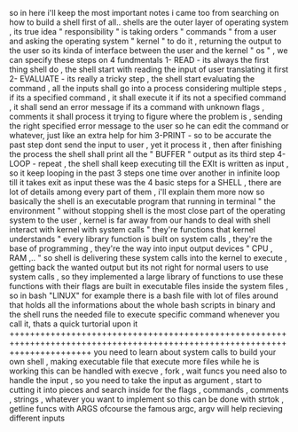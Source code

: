 so in here i'll keep the most important notes i came too from searching on how to build a shell first of all.. shells are the outer layer of operating system , its true idea " responsibility " is taking orders " commands " from a user and asking the operating system " kernel " to do it , returning the output to the user so its kinda of interface between the user and the kernel " os " , we can specify these steps on 4 fundmentals 1- READ - its always the first thing shell do , the shell start with reading the input of user translating it first 2- EVALUATE - its really a tricky step , the shell start evaluating the command , all the inputs shall go into a process considering multiple steps , if its a specified command , it shall execute it if its not a specified command , it shall send an error message if its a command with unknown flags , comments it shall process it trying to figure where the problem is , sending the right specified error message to the user so he can edit the command or whatever, just like an extra help for him 3-PRINT - so to be accurate the past step dont send the input to user , yet it process it , then after finishing the process the shell shall print all the " BUFFER " output as its third step 4-LOOP - repeat , the shell shall keep executing till the EXIt is written as input , so it keep looping in the past 3 steps one time over another in infinite loop till it takes exit as input these was the 4 basic steps for a SHELL , there are lot of details among every part of them , i'll explain them more now
so basically the shell is an executable program that running in terminal " the environment " without stopping shell is the most close part of the operating system to the user , kernel is far away from our hands to deal with shell interact with kernel with system calls " they're functions that kernel understands " every library function is built on system calls , they're the base of programming , they're the way into input output devices " CPU , RAM ,.. " so shell is delivering these system calls into the kernel to execute , getting back the wanted output but its not right for normal users to use system calls , so they implemented a large library of functions to use these functions with their flags are built in executable files inside the system files , so in bash "LINUX" for example there is a bash file with lot of files around that holds all the informations about the whole bash scripts in binary and the shell runs the needed file to execute specific command whenever you call it, thats a quick turtorial upon it ++++++++++++++++++++++++++++++++++++++++++++++++++++++++++++++++++++++++++++++++++++++++++++++++++++++++++++++++++++++++++++ you need to learn about system calls to build your own shell , making executable file that execute more files while he is working this can be handled with execve , fork , wait funcs you need also to handle the input , so you need to take the input as argument , start to cutting it into pieces and search inside for the flags , commands , comments , strings , whatever you want to implement so this can be done with strtok , getline funcs with ARGS ofcourse the famous argc, argv will help recieving different inputs

